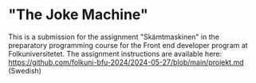 # "The Joke Machine"

This is a submission for the assignment "Skämtmaskinen" in the preparatory programming course for the Front end developer program at Folkuniversitetet. The assignment instructions are available here:
https://github.com/folkuni-bfu-2024/2024-05-27/blob/main/projekt.md (Swedish)
